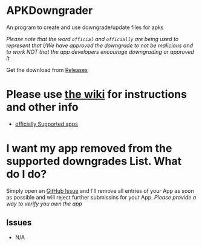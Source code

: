 # APKDowngrader
An program to create and use downgrade/update files for apks

_Please note that the word `official` and `officially` are being used to represent that I/We have approved the downgrade to not be malicious and to work NOT that the app developers encourage downgrading or approved it._

Get the download from [Releases](https://github.com/ComputerElite/APKDowngrader/releases)

# Please use [the wiki](https://github.com/ComputerElite/wiki/wiki/APK-Downgrader) for instructions and other info
- [officially Supported apps](https://github.com/ComputerElite/wiki/wiki/APK-Downgrader#officially-supported-app-downgrades)

# I want my app removed from the supported downgrades List. What do I do?
Simply open an [GitHub Issue](https://github.com/ComputerElite/APKDowngrader/issues/new?assignees=ComputerElite&labels=App+Removal&template=app-removal.md&title=%5BApp+Removal%5D) and I'll remove all entries of your App as soon as possible and will reject further submissins for your App.
_Please provide a way to verify you own the app_

## Issues
- N/A
